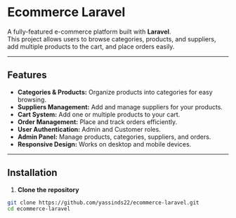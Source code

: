 # Ecommerce Laravel

A fully-featured e-commerce platform built with **Laravel**.  
This project allows users to browse categories, products, and suppliers, add multiple products to the cart, and place orders easily.

---

## Features

- **Categories & Products:** Organize products into categories for easy browsing.
- **Suppliers Management:** Add and manage suppliers for your products.
- **Cart System:** Add one or multiple products to your cart.
- **Order Management:** Place and track orders efficiently.
- **User Authentication:** Admin and Customer roles.
- **Admin Panel:** Manage products, categories, suppliers, and orders.
- **Responsive Design:** Works on desktop and mobile devices.

---

## Installation

1. **Clone the repository**
```bash
git clone https://github.com/yassinds22/ecommerce-laravel.git
cd ecommerce-laravel
